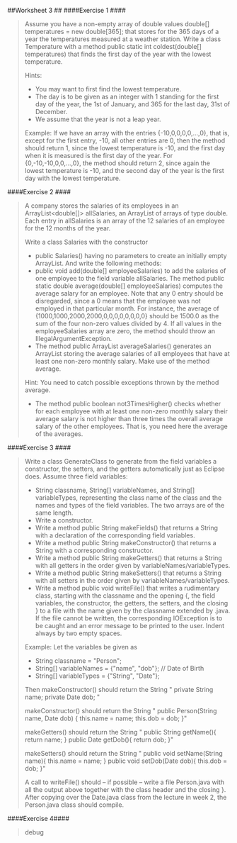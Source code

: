 ##Worksheet 3 ##
####Exercise 1 ####
>Assume you have a non-empty array of double values double[] temperatures
>= new double[365]; that stores for the 365 days of a year the temperatures measured at a weather station. Write a class Temperature with a method public static int coldest(double[] temperatures)
>that finds the first day of the year with the lowest temperature.
>
>Hints:
>* You may want to first find the lowest temperature.
>* The day is to be given as an integer with 1 standing for the first day of the year, the 1st of January, and 365 for the last day, 31st of December.
>* We assume that the year is not a leap year.
>
>Example: If we have an array with the entries {-10,0,0,0,0,...,0}, that is, except for the first entry, -10, all other entries are 0, then the method should return 1, since the lowest temperature is -10, and the first day when it is measured is the first day of the year. For {0,-10,-10,0,0,...,0}, the method should return 2, since again the lowest temperature is -10, and the second day of the year is the first day with the lowest temperature.
>
####Exercise 2 ####
>A company stores the salaries of its employees in an ArrayList<double[]> allSalaries, an ArrayList of arrays of type double. Each entry in allSalaries is an array of the 12 salaries of an employee for the 12 months of the year.
>
>Write a class Salaries with the constructor
>* public Salaries() having no parameters to create an initially empty ArrayList. And write the following methods:
>* public void add(double[] employeeSalaries) to add the salaries of one employee to the field variable allSalaries.
> The method public static double average(double[] employeeSalaries) computes the average salary for an employee. Note that any 0 entry should be disregarded, since a 0 means that the employee was not employed in that particular month. For instance, the average of {1000,1000,2000,2000,0,0,0,0,0,0,0,0} should be 1500.0 as the sum of the four non-zero values divided by 4.
>If all values in the employeeSalaries array are zero, the method should throw an IllegalArgumentException.
>* The method public ArrayList<Double> averageSalaries() generates an ArrayList storing the average salaries of all employees that have at least one non-zero monthly salary. Make use of the method average.
>
>Hint: You need to catch possible exceptions thrown by the method average.
>* The method public boolean not3TimesHigher() checks whether for each employee with at least one non-zero monthly salary their average salary is not higher than three times the overall average salary of the other employees. That is, you need here the average of the averages.
>
####Exercise 3 ####
>Write a class GenerateClass to generate from the field variables a constructor, the setters, and the getters automatically just as Eclipse does. Assume three field variables:
>* String classname, String[] variableNames, and String[] variableTypes, representing the class name of the class and the names and types of the field variables. The two arrays are of the same length.
>* Write a constructor.
>* Write a method public String makeFields() that returns a String with a declaration of the corresponding field variables.
>* Write a method public String makeConstructor() that returns a String with a corresponding constructor.
>* Write a method public String makeGetters() that returns a String with all getters in the order given by variableNames/variableTypes.
>* Write a method public String makeSetters() that returns a String with all setters in the order given by variableNames/variableTypes.
>* Write a method public void writeFile() that writes a rudimentary class, starting with the classname and the opening {, the field variables, the constructor, the getters, the setters, and the closing } to a file with the name given by the classname extended by .java. If the file cannot be written, the corresponding IOException is to be caught and an error message to be printed to the user. Indent always by two empty spaces.
>
>Example: Let the variables be given as
>* String classname = "Person";
>* String[] variableNames = {"name", "dob"}; // Date of Birth
>* String[] variableTypes = {"String", "Date"};
>
>Then makeConstructor() should return the
>String
>" private String name;
>private Date dob;
>"
>
>makeConstructor() should return the String
>" public Person(String name, Date dob) {
>this.name = name;
>this.dob = dob;
>}"
>
>makeGetters() should return the String
>" public String getName(){
>return name;
>}
>public Date getDob(){
>return dob;
>}"
>
>makeSetters() should return the String
>" public void setName(String name){
>this.name = name;
>}
>public void setDob(Date dob){
>this.dob = dob;
>}"
>
>A call to writeFile() should – if possible – write a file Person.java with all the output above together with the class header and the closing }. After copying over the Date.java class from the lecture in week 2, the Person.java class should compile.
>
####Exercise 4####
>debug






